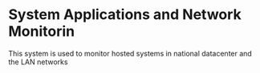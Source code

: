 <!DOCTYPE html>
<html>
<head>
<title>Page Title</title>
</head>
<body>

<h1>System Applications and Network Monitorin</h1>
<p>This system is used to monitor hosted systems in national datacenter and the LAN networks</p>

</body>
</html>
